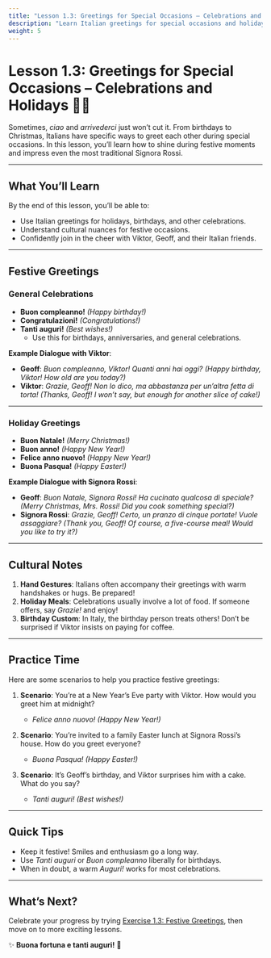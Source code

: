 ```yaml
---
title: "Lesson 1.3: Greetings for Special Occasions – Celebrations and Holidays"
description: "Learn Italian greetings for special occasions and holidays to impress your friends and family."
weight: 5
---
```


# Lesson 1.3: Greetings for Special Occasions – Celebrations and Holidays 🎉🎄  

Sometimes, *ciao* and *arrivederci* just won’t cut it. From birthdays to Christmas, Italians have specific ways to greet each other during special occasions. In this lesson, you’ll learn how to shine during festive moments and impress even the most traditional Signora Rossi.

---

## What You’ll Learn  

By the end of this lesson, you’ll be able to:  
- Use Italian greetings for holidays, birthdays, and other celebrations.  
- Understand cultural nuances for festive occasions.  
- Confidently join in the cheer with Viktor, Geoff, and their Italian friends.  

---

## Festive Greetings  

### General Celebrations  

- **Buon compleanno!** *(Happy birthday!)*  
- **Congratulazioni!** *(Congratulations!)*  
- **Tanti auguri!** *(Best wishes!)*  
  - Use this for birthdays, anniversaries, and general celebrations.  

**Example Dialogue with Viktor**:  
- **Geoff**: *Buon compleanno, Viktor! Quanti anni hai oggi?* *(Happy birthday, Viktor! How old are you today?)*  
- **Viktor**: *Grazie, Geoff! Non lo dico, ma abbastanza per un’altra fetta di torta!* *(Thanks, Geoff! I won’t say, but enough for another slice of cake!)*  

---

### Holiday Greetings  

- **Buon Natale!** *(Merry Christmas!)*  
- **Buon anno!** *(Happy New Year!)*  
- **Felice anno nuovo!** *(Happy New Year!)*  
- **Buona Pasqua!** *(Happy Easter!)*  

**Example Dialogue with Signora Rossi**:  
- **Geoff**: *Buon Natale, Signora Rossi! Ha cucinato qualcosa di speciale?* *(Merry Christmas, Mrs. Rossi! Did you cook something special?)*  
- **Signora Rossi**: *Grazie, Geoff! Certo, un pranzo di cinque portate! Vuole assaggiare?* *(Thank you, Geoff! Of course, a five-course meal! Would you like to try it?)*  

---

## Cultural Notes  

1. **Hand Gestures**: Italians often accompany their greetings with warm handshakes or hugs. Be prepared!  
2. **Holiday Meals**: Celebrations usually involve a lot of food. If someone offers, say *Grazie!* and enjoy!  
3. **Birthday Custom**: In Italy, the birthday person treats others! Don’t be surprised if Viktor insists on paying for coffee.  

---

## Practice Time  

Here are some scenarios to help you practice festive greetings:  

1. **Scenario**: You’re at a New Year’s Eve party with Viktor. How would you greet him at midnight?  
   - *Felice anno nuovo!* *(Happy New Year!)*  

2. **Scenario**: You’re invited to a family Easter lunch at Signora Rossi’s house. How do you greet everyone?  
   - *Buona Pasqua!* *(Happy Easter!)*  

3. **Scenario**: It’s Geoff’s birthday, and Viktor surprises him with a cake. What do you say?  
   - *Tanti auguri!* *(Best wishes!)*  

---

## Quick Tips  

- Keep it festive! Smiles and enthusiasm go a long way.  
- Use *Tanti auguri* or *Buon compleanno* liberally for birthdays.  
- When in doubt, a warm *Auguri!* works for most celebrations.  

---

## What’s Next?  

Celebrate your progress by trying [Exercise 1.3: Festive Greetings](../exercise1.3/), then move on to more exciting lessons.  

✨ **Buona fortuna e tanti auguri!** 🌟  
